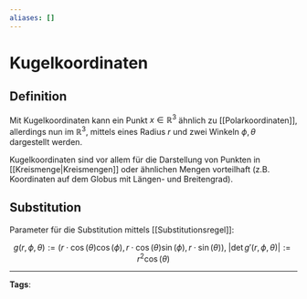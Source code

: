 ```yaml
---
aliases: []
---
```


# Kugelkoordinaten

## Definition

Mit Kugelkoordinaten kann ein Punkt $x \in \mathbb{R}^{3}$ ähnlich zu [[Polarkoordinaten]], allerdings nun im $\mathbb{R}^{3}$, mittels eines Radius $r$ und zwei Winkeln $\phi, \theta$ dargestellt werden.

Kugelkoordinaten sind vor allem für die Darstellung von Punkten in [[Kreismenge|Kreismengen]] oder ähnlichen Mengen vorteilhaft (z.B. Koordinaten auf dem Globus mit Längen- und Breitengrad).

## Substitution

Parameter für die Substitution mittels [[Substitutionsregel]]:

$$
g(r,\phi,\theta) := (r \cdot \cos(\theta) \cos(\phi), r \cdot \cos(\theta) \sin(\phi), r \cdot \sin(\theta)),\;
|\det g'(r,\phi,\theta)| := r^{2} \cos(\theta)
$$

---

**Tags**:
